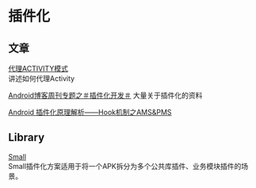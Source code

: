 # 插件化

## 文章
[代理ACTIVITY模式
](https://zhuanlan.zhihu.com/p/21335594?f3fb8ead20=dafca61abd3171ed5bf8b55ab023f7cf)  
讲述如何代理Activity  

[Android博客周刊专题之＃插件化开发＃](http://www.androidblog.cn/index.php/Index/detail/id/16)
大量关于插件化的资料  

[Android 插件化原理解析——Hook机制之AMS&PMS](http://weishu.me/2016/03/07/understand-plugin-framework-ams-pms-hook/?utm_source=tuicool&utm_medium=referral)


## Library
[Small](https://github.com/wequick/Small/tree/master/Android)    
Small插件化方案适用于将一个APK拆分为多个公共库插件、业务模块插件的场景。  

